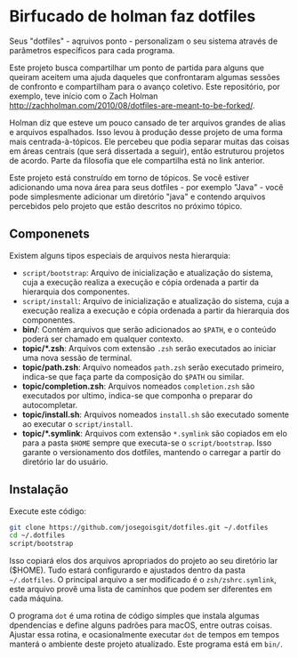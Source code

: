 # Birfucado de holman faz dotfiles

Seus "dotfiles" - aqruivos ponto - personalizam o seu sistema através de parâmetros específicos para cada programa.

Este projeto busca compartilhar um ponto de partida para alguns que queiram aceitem uma ajuda daqueles que confrontaram algumas sessões de confronto e compartilham para o avanço coletivo. Este repositório, por exemplo, teve início com o Zach Holman http://zachholman.com/2010/08/dotfiles-are-meant-to-be-forked/.

Holman diz que esteve um pouco cansado de ter arquivos grandes de alias e arquivos espalhados. Isso levou à produção desse projeto de uma forma mais centrada-à-tópicos. Ele percebeu que podia separar muitas das coisas em áreas centrais (que será dissertada a seguir), então estruturou projetos de acordo. Parte da filosofia que ele compartilha está no link anterior.

Este projeto está construído em torno de tópicos. Se você estiver adicionando uma nova área para seus dotfiles - por exemplo "Java" - você pode simplesmente adicionar um diretório "java" e contendo arquivos percebidos pelo projeto que estão descritos no próximo tópico.   

## Componenets

Existem alguns tipos especiais de arquivos nesta hierarquia:

- `script/bootstrap`: Arquivo de inicialização e atualização do sistema, cuja a execução realiza a execução e cópia ordenada a partir da hierarquia dos componentes.
- `script/install`: Arquivo de inicialização e atualização do sistema, cuja a execução realiza a execução e cópia ordenada a partir da hierarquia dos componentes.
- **bin/**: Contém arquivos que serão adicionados ao `$PATH`, e o conteúdo poderá ser chamado em qualquer contexto.
- **topic/\*.zsh**: Arquivos com extensão `.zsh` serão executados ao iniciar uma nova sessão de terminal.
- **topic/path.zsh**: Arquivo nomeados `path.zsh` serão executado primeiro, indica-se que faça parte da composição do `$PATH` ou similar. 
- **topic/completion.zsh**: Arquivos nomeados `completion.zsh` são executados por ultimo, indica-se que componha o preparar do autocompletar.
- **topic/install.sh**: Arquivos nomeados `install.sh` são executado somente ao executar o `script/install`. 
- **topic/\*.symlink**: Arquivos com extensão `*.symlink` são copiados em elo para a pasta `$HOME` sempre que executa-se o `script/bootstrap`. Isso garante o versionamento dos dotfiles, mantendo o carregar a partir do diretório lar do usuário.

## Instalação

Execute este código:

```sh
git clone https://github.com/josegoisgit/dotfiles.git ~/.dotfiles
cd ~/.dotfiles
script/bootstrap
```

Isso copiará elos dos arquivos apropriados do projeto ao seu diretório lar ($HOME). Tudo estará configurardo e ajustados dentro da pasta `~/.dotfiles`. O principal arquivo a ser modificado é o `zsh/zshrc.symlink`, este arquivo provê uma lista de caminhos que podem ser diferentes em cada máquina.

O programa `dot` é uma rotina de código simples que instala algumas dpendencias e define alguns padrões para macOS, entre outras coisas. Ajustar essa rotina, e ocasionalmente executar `dot` de tempos em tempos manterá o ambiente deste projeto atualizado. Este programa está em `bin/`.
